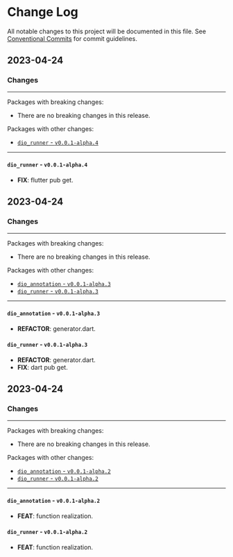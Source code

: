 # Change Log

All notable changes to this project will be documented in this file.
See [Conventional Commits](https://conventionalcommits.org) for commit guidelines.

## 2023-04-24

### Changes

---

Packages with breaking changes:

 - There are no breaking changes in this release.

Packages with other changes:

 - [`dio_runner` - `v0.0.1-alpha.4`](#dio_runner---v001-alpha4)

---

#### `dio_runner` - `v0.0.1-alpha.4`

 - **FIX**: flutter pub get.


## 2023-04-24

### Changes

---

Packages with breaking changes:

 - There are no breaking changes in this release.

Packages with other changes:

 - [`dio_annotation` - `v0.0.1-alpha.3`](#dio_annotation---v001-alpha3)
 - [`dio_runner` - `v0.0.1-alpha.3`](#dio_runner---v001-alpha3)

---

#### `dio_annotation` - `v0.0.1-alpha.3`

 - **REFACTOR**: generator.dart.

#### `dio_runner` - `v0.0.1-alpha.3`

 - **REFACTOR**: generator.dart.
 - **FIX**: dart pub get.


## 2023-04-24

### Changes

---

Packages with breaking changes:

 - There are no breaking changes in this release.

Packages with other changes:

 - [`dio_annotation` - `v0.0.1-alpha.2`](#dio_annotation---v001-alpha2)
 - [`dio_runner` - `v0.0.1-alpha.2`](#dio_runner---v001-alpha2)

---

#### `dio_annotation` - `v0.0.1-alpha.2`

 - **FEAT**: function realization.

#### `dio_runner` - `v0.0.1-alpha.2`

 - **FEAT**: function realization.

